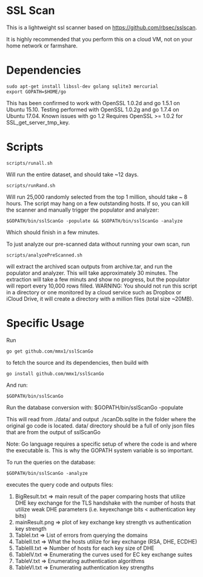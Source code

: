 SSL Scan
========

This is a lightweight ssl scanner based on https://github.com/rbsec/sslscan. 

It is highly recommended that you perform this on a cloud VM, not on your
home network or farmshare.

Dependencies
============

    sudo apt-get install libssl-dev golang sqlite3 mercurial
    export GOPATH=$HOME/go



This has been confirmed to work with OpenSSL 1.0.2d and go 1.5.1 on Ubuntu 15.10. 
Testing performed with OpenSSL 1.0.2g and go 1.7.4 on Ubuntu 17.04. 
Known issues with go 1.2
Requires OpenSSL >= 1.0.2 for SSL_get_server_tmp_key.

Scripts
====

    scripts/runall.sh

Will run the entire dataset, and should take ~12 days.

    scripts/runRand.sh

Will run 25,000 randomly selected from the top 1 million, should take ~ 8 hours.
The script may hang on a few outstanding hosts. If so, you can kill the scanner
and manually trigger the populator and analyzer:

    $GOPATH/bin/sslScanGo -populate && $GOPATH/bin/sslScanGo -analyze

Which should finish in a few minutes.

To just analyze our pre-scanned data without running your own scan, run

    scripts/analyzePreScanned.sh

will extract the archived scan outputs from archive.tar, and run the populator
and analyzer. This will take approximately 30 minutes. The extraction will
take a few minuts and show no progress, but the populator will report
every 10,000 rows filled.
WARNING: You should not run this script in a directory
or one monitored by a cloud service such as Dropbox or iCloud Drive, it
will create a directory with a million files (total size ~20MB).
  
Specific Usage
=====
Run

    go get github.com/mmx1/sslScanGo

to fetch the source and its dependencies, then build with 

    go install github.com/mmx1/sslScanGo


And run:

    $GOPATH/bin/sslScanGo

Run the database conversion with: 
    $GOPATH/bin/sslScanGo -populate

This will read from ./data/ and output ./scanDb.sqlite in the folder where
the original go code is located. data/ directory should be a full of only 
json files that are from the output of sslScanGo

Note: Go language requires a specific setup of where the code is and where
the executable is. This is why the GOPATH system variable is so important.
 

To run the queries on the database:

    $GOPATH/bin/sslScanGo -analyze

executes the query code and outputs  files:
  1) BigResult.txt => main result of the paper comparing hosts that utilize
      DHE key exchange for the TLS handshake with the number of hosts that
      utilize weak DHE parameters (i.e. keyexchange bits < authentication
      key bits)
  2) mainResult.png => plot of key exchange key strength vs authentication key strength
  3) TableI.txt => List of errors from querying the domains
  4) TableII.txt => What the hosts utilize for key exchange (RSA, DHE, ECDHE)
  5) TableIII.txt => Number of hosts for each key size of DHE
  6) TableIV.txt => Enumerating the curves used for EC key exchange suites
  7) TableV.txt => Enumerating authentication algorithms
  8) TableVI.txt => Enumerating authentication key strengths


